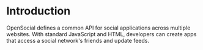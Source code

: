 # Introduction #

OpenSocial defines a common API for social applications across multiple websites. With standard JavaScript and HTML, developers can create apps that access a social network's friends and update feeds.